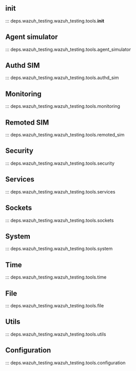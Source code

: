 
## __init__

::: deps.wazuh_testing.wazuh_testing.tools.__init__

## Agent simulator

::: deps.wazuh_testing.wazuh_testing.tools.agent_simulator

##  Authd SIM

::: deps.wazuh_testing.wazuh_testing.tools.authd_sim

## Monitoring

::: deps.wazuh_testing.wazuh_testing.tools.monitoring

## Remoted SIM

::: deps.wazuh_testing.wazuh_testing.tools.remoted_sim

## Security

::: deps.wazuh_testing.wazuh_testing.tools.security

## Services

::: deps.wazuh_testing.wazuh_testing.tools.services

## Sockets

::: deps.wazuh_testing.wazuh_testing.tools.sockets

## System

::: deps.wazuh_testing.wazuh_testing.tools.system

## Time

::: deps.wazuh_testing.wazuh_testing.tools.time

## File

::: deps.wazuh_testing.wazuh_testing.tools.file

## Utils

::: deps.wazuh_testing.wazuh_testing.tools.utils

## Configuration

::: deps.wazuh_testing.wazuh_testing.tools.configuration